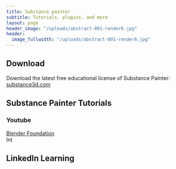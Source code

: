 ```yaml
---
title: Substance painter
subtitle: Tutorials, plugins, and more
layout: page
header_image: "/uploads/abstract-001-render6.jpg"
header:
  image_fullwidth: "/uploads/abstract-001-render6.jpg"
---
```

## Download

Download the latest free educational license of Substance Painter: [substance3d.com](https://store.substance3d.com/students-teachers)


## Substance Painter Tutorials

### Youtube

[Blender Foundation](https://www.youtube.com/playlist?list=PLa1F2ddGya_-UvuAqHAksYnB0qL9yWDO6)  
Int

## LinkedIn Learning
